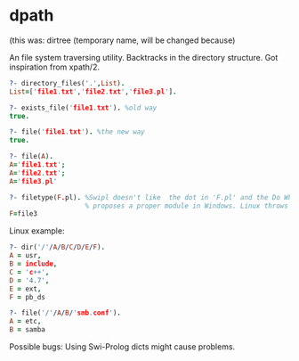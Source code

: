 # dpath 
(this was: dirtree (temporary name, will be changed because)

An file system traversing utility. Backtracks in the directory structure. Got inspiration from xpath/2.

``` prolog
?- directory_files('.',List).
List=['file1.txt','file2.txt','file3.pl'].
```

``` prolog
?- exists_file('file1.txt'). %old way
true.
```

``` prolog
?- file('file1.txt'). %the new way
true.
```

``` prolog
?- file(A).
A='file1.txt';
A='file2.txt';
A='file3.pl'
```

``` prolog
?- filetype(F.pl). %Swipl doesn't like  the dot in 'F.pl' and the Do What I Mean 
                   % proposes a proper module in Windows. Linux throws a error
F=file3
```

Linux example:
``` prolog
?- dir('/'/A/B/C/D/E/F).
A = usr,
B = include,
C = 'c++',
D = '4.7',
E = ext,
F = pb_ds
```

``` prolog
?- file('/'/A/B/'smb.conf').
A = etc,
B = samba 
```
Possible bugs: Using Swi-Prolog dicts might cause problems.
